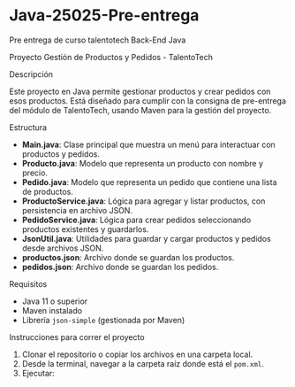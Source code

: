 # Java-25025-Pre-entrega
Pre entrega de curso talentotech Back-End Java

 Proyecto Gestión de Productos y Pedidos - TalentoTech

Descripción

Este proyecto en Java permite gestionar productos y crear pedidos con esos productos. Está diseñado para cumplir con la consigna de pre-entrega del módulo de TalentoTech, usando Maven para la gestión del proyecto.

 Estructura

- **Main.java**: Clase principal que muestra un menú para interactuar con productos y pedidos.
- **Producto.java**: Modelo que representa un producto con nombre y precio.
- **Pedido.java**: Modelo que representa un pedido que contiene una lista de productos.
- **ProductoService.java**: Lógica para agregar y listar productos, con persistencia en archivo JSON.
- **PedidoService.java**: Lógica para crear pedidos seleccionando productos existentes y guardarlos.
- **JsonUtil.java**: Utilidades para guardar y cargar productos y pedidos desde archivos JSON.
- **productos.json**: Archivo donde se guardan los productos.
- **pedidos.json**: Archivo donde se guardan los pedidos.

 Requisitos

- Java 11 o superior
- Maven instalado
- Librería `json-simple` (gestionada por Maven)

 Instrucciones para correr el proyecto

1. Clonar el repositorio o copiar los archivos en una carpeta local.
2. Desde la terminal, navegar a la carpeta raíz donde está el `pom.xml`.
3. Ejecutar:


